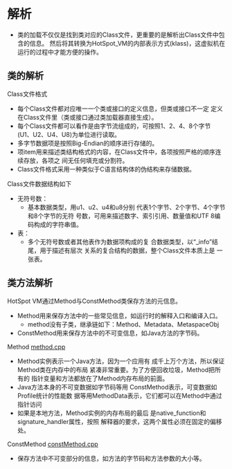 # 解析
 - 类的加载不仅仅是找到类对应的Class文件，更重要的是解析出Class文件中包含的信息。
   然后将其转换为HotSpot_VM的内部表示方式(klass)，这虚拟机在运行的过程中才能方便的操作。

## 类的解析

Class文件格式
 - 每个Class文件都对应唯一一个类或接口的定义信息，但类或接口不一定
   定义在Class文件里（类或接口通过类加载器直接生成）。
 - 每个Class文件都可以看作是由字节流组成的，可按照1、2、4、8个字节(U1、U2、U4、U8)为单位进行读取。
 - 多字节数据项是按照Big-Endian的顺序进行存储的。
 - 项item用来描述类结构格式的内容，在Class文件中，各项按照严格的顺序连续存放，各项之
   间无任何填充或分割符。
 - Class文件格式采用一种类似于C语言结构体的伪结构来存储数据。

Class文件数据结构如下
 - 无符号数：
   - 基本数据类型，用u1、u2、u4和u8分别
     代表1个字节、2个字节、4个字节和8个字节的无符
     号数，可用来描述数字、索引引用、数量值和UTF
     8编码构成的字符串值。
 - 表：
   - 多个无符号数或者其他表作为数据项构成的复
     合数据类型，以“_info”结尾，用于描述有层次
     关系的复合结构的数据，整个Class文件本质上是
     一张表。
## 类方法解析

HotSpot VM通过Method与ConstMethod类保存方法的元信息。
 - Method用来保存方法中的一些常见信息，如运行时的解释入口和编译入口。
   - method没有子类，继承链如下：Method、Metadata、MetaspaceObj
 - ConstMethod用来保存方法中的不可变信息，如Java方法的字节码。

Method [method.cpp](../../../openjdk-8u40/hotspot/src/share/vm/oops/method.cpp)
 - Method实例表示一个Java方法，因为一个应用有
   成千上万个方法，所以保证Method类在内存中的布局
   紧凑非常重要。为了方便回收垃圾，Method把所有的
   指针变量和方法都放在了Method内存布局的前面。
 - Java方法本身的不可变数据如字节码等用
   ConstMethod表示，可变数据如Profile统计的性能数
   据等用MethodData表示，它们都可以在Method中通过
   指针访问
 - 如果是本地方法，Method实例的内存布局的最后
   是native_function和signature_handler属性，按照
   解释器的要求，这两个属性必须在固定的偏移处。

ConstMethod [constMethod.cpp](../../../openjdk-8u40/hotspot/src/share/vm/oops/constMethod.cpp)
 - 保存方法中不可变部分的信息，如方法的字节码和方法参数的大小等。